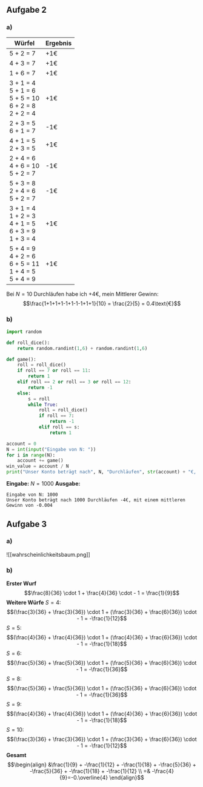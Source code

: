 ## Aufgabe 2
### a)

| Würfel                                                         | Ergebnis |
| -------------------------------------------------------------- | -------- |
| 5 + 2 = 7                                                      | +1€      |
| 4 + 3 = 7                                                      | +1€      |
| 1 + 6 = 7                                                      | +1€      |
| 3 + 1 = 4<br>5 + 1 = 6<br>5 + 5 = 10<br>6 + 2 = 8<br>2 + 2 = 4 | +1€      |
| 2 + 3 = 5<br>6 + 1 = 7                                         | -1€      |
| 4 + 1 = 5<br>2 + 3 = 5                                         | +1€      |
| 2 + 4 = 6<br>4 + 6 = 10<br>5 + 2 = 7                           | -1€      |
| 5 + 3 = 8<br>2 + 4 = 6<br>5 + 2 = 7                            | -1€      |
| 3 + 1 = 4<br>1 + 2 = 3<br>4 + 1 = 5<br>6 + 3 = 9<br>1 + 3 = 4  | +1€      |
| 5 + 4 = 9<br>4 + 2 = 6<br>6 + 5 = 11<br>1 + 4 = 5<br>5 + 4 = 9 | +1€      |
Bei $N=10$ Durchläufen habe ich $+4$€, mein Mittlerer Gewinn:
$$\frac{1+1+1+1-1+1-1-1+1+1}{10} = \frac{2}{5} = 0.4\text{€}$$
### b)

```python
import random

def roll_dice():
    return random.randint(1,6) + random.randint(1,6)

def game():
    roll = roll_dice()
    if roll == 7 or roll == 11:
        return 1
    elif roll == 2 or roll == 3 or roll == 12:
        return -1
    else:
        s = roll
        while True:
            roll = roll_dice()
            if roll == 7:
                return -1
            elif roll == s:
                return 1

account = 0
N = int(input("Eingabe von N: "))
for i in range(N):
    account += game()
win_value = account / N
print("Unser Konto beträgt nach", N, "Durchläufen", str(account) + "€, mit einem mittleren Gewinn von", win_value)
```

**Eingabe:** $N=1000$
**Ausgabe:** 
```shell
Eingabe von N: 1000 
Unser Konto beträgt nach 1000 Durchläufen -4€, mit einem mittleren Gewinn von -0.004
```

## Aufgabe 3
### a)

![[wahrscheinlichkeitsbaum.png]]
### b)
**Erster Wurf**
$$\frac{8}{36} \cdot 1 + \frac{4}{36} \cdot - 1 = \frac{1}{9}$$
**Weitere Würfe**
$S=4$:
$$(\frac{3}{36} + \frac{3}{36}) \cdot 1 + (\frac{3}{36} + \frac{6}{36}) \cdot - 1 = -\frac{1}{12}$$
$S=5$:
$$(\frac{4}{36} + \frac{4}{36}) \cdot 1 + (\frac{4}{36} + \frac{6}{36}) \cdot - 1 = -\frac{1}{18}$$
$S=6$:
$$(\frac{5}{36} + \frac{5}{36}) \cdot 1 + (\frac{5}{36} + \frac{6}{36}) \cdot - 1 = -\frac{1}{36}$$
$S=8$:
$$(\frac{5}{36} + \frac{5}{36}) \cdot 1 + (\frac{5}{36} + \frac{6}{36}) \cdot - 1 = -\frac{1}{36}$$
$S=9$:
$$(\frac{4}{36} + \frac{4}{36}) \cdot 1 + (\frac{4}{36} + \frac{6}{36}) \cdot - 1 = -\frac{1}{18}$$
$S=10$:
$$(\frac{3}{36} + \frac{3}{36}) \cdot 1 + (\frac{3}{36} + \frac{6}{36}) \cdot - 1 = -\frac{1}{12}$$
**Gesamt**
$$\begin{align}
&\frac{1}{9} + -\frac{1}{12} + -\frac{1}{18} + -\frac{5}{36} + -\frac{5}{36} + -\frac{1}{18} + -\frac{1}{12} \\
=& -\frac{4}{9}=-0.\overline{4}
\end{align}$$
